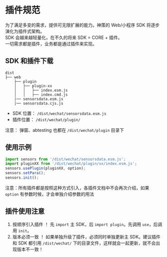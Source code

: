 # 插件规范
为了满足多变的需求，提供可无限扩展的能力。神策的 Web/小程序 SDK 将逐步演化为插件式架构。  
SDK 会越来越轻量化，在不久的将来 SDK = CORE + 插件。    
一切需求都是插件，业务都是通过插件来实现。  

## SDK 和插件下载
```
dist
├── web
    ├── plugin
    │   ├── plugin-xx
    │   │   ├── index.esm.js
    │   │   ├── index.cmd.js
    |── sensorsdata.esm.js
    |── sensorsdata.cjs.js
```
* SDK 位置： `/dist/wechat/sensorsdata.esm.js` 
* 插件位置： `/dist/wechat/plugin/ `

注意： 弹窗、abtesting 也都在 `/dist/wechat/plugin` 目录下

## 使用示例
```javascript
import sensors from '/dist/wechat/sensorsdata.esm.js';
import pluginXX from '/dist/wechat/plugin/xx/index.esm.js';
sensors.usePlugin(pluginXX, option);    
sensors.setPara();
sensors.init();  
``` 
注意：所有插件都是按照这种方式引入，各插件文档中不会再次介绍，如果 `option` 有参数时候，才会单独介绍参数的用法  

## 插件使用注意
1. 按顺序引入插件 ！ 先 `import` 主 SDK，后 `import plugin`。先调用 `use`，后调用 `init`。
2. 版本必须一致 ！ 如果单独升级了插件，必须同时单独更新主 SDK。建议插件和 SDK 都引用 `/dist/wechat/` 下的目录文件，这样就会一起更新，就不会出现版本不一致！
